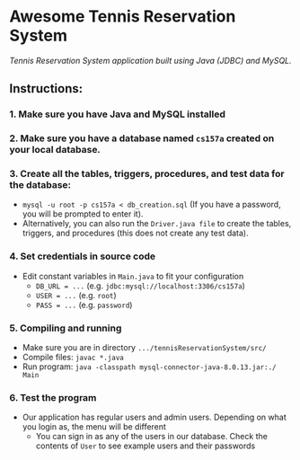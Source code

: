 # Awesome Tennis Reservation System
*Tennis Reservation System application built using Java (JDBC) and MySQL.*
## Instructions:

### 1. Make sure you have Java and MySQL installed
### 2. Make sure you have a database named `cs157a` created on your local database.
### 3. Create all the tables, triggers, procedures, and test data for the database:
- `mysql -u root -p cs157a < db_creation.sql`
(If you have a password, you will be prompted to enter it).
- Alternatively, you can also run the `Driver.java file` to create the tables, triggers, and procedures (this does not create any test data).

### 4. Set credentials in source code
- Edit constant variables in `Main.java` to fit your configuration
    - `DB_URL = ...` (e.g. `jdbc:mysql://localhost:3306/cs157a`)
    - `USER = ...` (e.g. `root`)
    - `PASS = ...` (e.g. `password`)

### 5. Compiling and running
- Make sure you are in directory `.../tennisReservationSystem/src/`
- Compile files: `javac *.java`
- Run program: `java -classpath mysql-connector-java-8.0.13.jar:./ Main`

### 6. Test the program
- Our application has regular users and admin users. Depending on what you login as, the menu will be different
    - You can sign in as any of the users in our database. Check the contents of `User` to see example users and their passwords